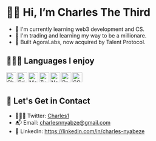 # 👋🏿  Hi, I’m Charles The Third

- 🧩 I'm currently learning web3 development and CS.
- 🌱 I'm trading and learning my way to be a millionare.
- 🦄 Built AgoraLabs, now acquired by Talent Protocol.

## 👨🏾‍💻 Languages I enjoy
<img align="left" alt="ChakraUi" width="26px"
src="https://user-images.githubusercontent.com/90402466/194281585-abee9ff2-6552-4407-985c-ebcb4373d6b7.png" />

<img align="left" alt="Prisma" width="26px"
src="https://user-images.githubusercontent.com/90402466/194281825-3736161f-8709-447d-9117-377061ec77dc.png" />

<img align="left" alt="MongoDb" width="26px"
src="https://user-images.githubusercontent.com/90402466/194282169-7e27aa65-9c08-43d4-aadd-21f2a42d0334.png" />

<img align="left" alt="TypeScript" width="26px"
src="https://user-images.githubusercontent.com/90402466/194282263-96e04a43-bb11-4f97-8573-824ed4b489cb.png" />

<img align="left" alt="Next.js" width="26px"
src="https://user-images.githubusercontent.com/90402466/194282360-909c661a-3f4a-4d85-a478-351ed0b713d7.png" />

<img align="left" alt="React" width="26px"
src="https://user-images.githubusercontent.com/90402466/194282469-6e06c91a-fadf-4027-9bff-424c3f9bb711.png" />

<img align="left" alt="SQL" width="26px"
src="https://user-images.githubusercontent.com/90402466/194282585-d8d35c95-a8b1-4217-bf57-175b2acca956.png" />


<br />
<br />

## 💎 Let's Get in Contact
- 👨🏻‍💻 Twitter: [Charles1](https://twitter.com/learn_charles)
- 📬 Email: charlesnnyabze@gmail.com
- 🥇 LinkedIn: https://linkedin.com/in/charles-nyabeze
<br />
<br />
